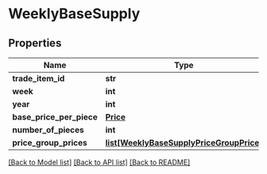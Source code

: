 # WeeklyBaseSupply

## Properties
Name | Type | Description | Notes
------------ | ------------- | ------------- | -------------
**trade_item_id** | **str** |  | 
**week** | **int** |  | 
**year** | **int** |  | 
**base_price_per_piece** | [**Price**](Price.md) |  | [optional] 
**number_of_pieces** | **int** |  | 
**price_group_prices** | [**list[WeeklyBaseSupplyPriceGroupPrice]**](WeeklyBaseSupplyPriceGroupPrice.md) |  | 

[[Back to Model list]](../README.md#documentation-for-models) [[Back to API list]](../README.md#documentation-for-api-endpoints) [[Back to README]](../README.md)

